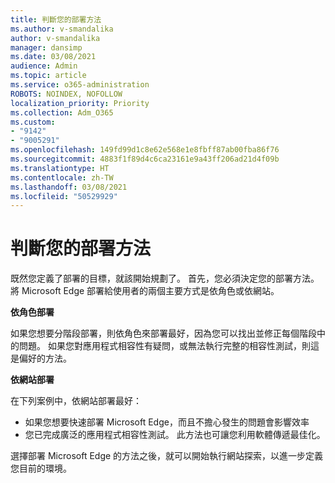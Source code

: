 ```yaml
---
title: 判斷您的部署方法
ms.author: v-smandalika
author: v-smandalika
manager: dansimp
ms.date: 03/08/2021
audience: Admin
ms.topic: article
ms.service: o365-administration
ROBOTS: NOINDEX, NOFOLLOW
localization_priority: Priority
ms.collection: Adm_O365
ms.custom:
- "9142"
- "9005291"
ms.openlocfilehash: 149fd99d1c8e62e568e1e8fbff87ab00fba86f76
ms.sourcegitcommit: 4883f1f89d4c6ca23161e9a43ff206ad21d4f09b
ms.translationtype: HT
ms.contentlocale: zh-TW
ms.lasthandoff: 03/08/2021
ms.locfileid: "50529929"
---
```

# <a name="determine-your-deployment-method"></a>判斷您的部署方法

既然您定義了部署的目標，就該開始規劃了。 首先，您必須決定您的部署方法。 將 Microsoft Edge 部署給使用者的兩個主要方式是依角色或依網站。

**依角色部署**

如果您想要分階段部署，則依角色來部署最好，因為您可以找出並修正每個階段中的問題。 如果您對應用程式相容性有疑問，或無法執行完整的相容性測試，則這是偏好的方法。

**依網站部署**

在下列案例中，依網站部署最好：
- 如果您想要快速部署 Microsoft Edge，而且不擔心發生的問題會影響效率
- 您已完成廣泛的應用程式相容性測試。 此方法也可讓您利用軟體傳遞最佳化。

選擇部署 Microsoft Edge 的方法之後，就可以開始執行網站探索，以進一步定義您目前的環境。
